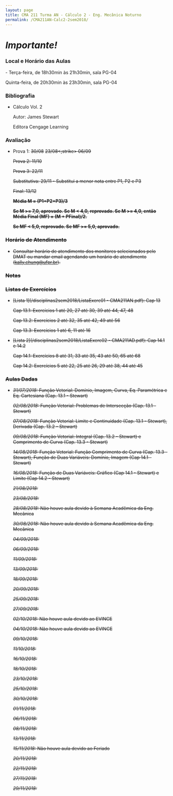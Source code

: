 ```yaml
---
layout: page
title: CMA 211 Turma AN - Cálculo 2 - Eng. Mecânica Noturno
permalink: /CMA211AN-Calc2-2sem2018/
---
```

<h1><b><i>Importante!</i></b></h1>

<h3>Local e Horário das Aulas</h3>
- Terça-feira, de 18h30min às 21h30min, sala PG-04

  Quinta-feira, de 20h30min às 23h30min, sala PG-04
  
<h3>Bibliografia</h3>

- Cálculo Vol. 2

  Autor: James Stewart

  Editora Cengage Learning



<h3>Avaliação</h3>

- Prova 1: <strike>30/08</strike> <strike>23/08<;strike> 06/09

  Prova 2: 11/10
  
  Prova 3: 22/11
  
  Substitutiva: 29/11 - Substitui a menor nota entre P1, P2 e P3
  
  Final: 13/12

  <b>Média M = (P1+P2+P3)/3</b>

  <b>Se M >= 7,0, aprovado. Se M < 4,0, reprovado. Se M >= 4,0, então Média Final (MF) = (M + PFinal)/2.</b>

  <b>Se MF < 5,0, reprovado. Se MF >= 5,0, aprovado.</b>
 

<h3>Horário de Atendimento</h3>

- Consultar horário de atendimento dos monitores selecionados pelo DMAT ou mandar email agendando um horário de atendimento (kally.chung@ufpr.br).

<h3>Notas</h3>

<h3>Listas de Exercícios</h3>

- [Lista 1](/disciplinas2sem2018/ListaExerc01 - CMA211AN.pdf): Cap 13

  Cap 13.1: Exercícios 1 até 20, 27 até 30, 39 até 44, 47, 48
  
  Cap 13.2: Exercícios 2 até 32, 35 até 42, 49 até 56
  
  Cap 13.3: Exercícios 1 até 6, 11 até 16
  
- [Lista 2](/disciplinas2sem2018/ListaExerc02 - CMA211AD.pdf): Cap 14.1 e 14.2

  Cap 14.1: Exercícios 8 até 31, 33 até 35, 43 até 50, 65 até 68
  
  Cap 14.2: Exercícios 5 até 22, 25 até 26, 29 até 38, 44 até 45
  
<h3>Aulas Dadas</h3>

- _31/07/2018:_ Função Vetorial: Domínio, Imagem, Curva, Eq. Paramétrica e Eq. Cartesiana (Cap. 13.1 - Stewart)

  _02/08/2018:_ Função Vetorial: Problemas de Intersecção (Cap. 13.1 - Stewart)

  _07/08/2018:_ Função Vetorial: Limite e Continuidade (Cap. 13.1 - Stewart), Derivada (Cap. 13.2 - Stewart)
  
  _09/08/2018:_ Função Vetorial: Integral (Cap. 13.2 - Stewart) e Comprimento de Curva (Cap. 13.3 - Stewart)
  
  _14/08/2018:_ Função Vetorial: Função Comprimento de Curva (Cap. 13.3 - Stewart), Função de Duas Variáveis: Domínio, Imagem (Cap 14.1 - Stewart)
  
  _16/08/2018:_ Função de Duas Variáveis: Gráfico (Cap 14.1 - Stewart) e Limite (Cap 14.2 - Stewart)
  
  _21/08/2018:_ 
  
  _23/08/2018:_ 
  
  _28/08/2018:_ Não houve aula devido à Semana Acadêmica da Eng. Mecânica
  
  _30/08/2018:_ Não houve aula devido à Semana Acadêmica da Eng. Mecânica
  
  _04/09/2018:_ 
  
  _06/09/2018:_  
  
  _11/09/2018:_ 
  
  _13/09/2018:_  
  
  _18/09/2018:_  
  
  _20/09/2018:_  
  
  _25/09/2018:_  
  
  _27/09/2018:_  
  
  _02/10/2018:_ Não houve aula devido ao EVINCE 
  
  _04/10/2018:_ Não houve aula devido ao EVINCE
  
  _09/10/2018:_  
  
  _11/10/2018:_  
  
  _16/10/2018:_  
  
  _18/10/2018:_ 
  
  _23/10/2018:_  
  
  _25/10/2018:_  
  
  _30/10/2018:_  
  
  _01/11/2018:_ 
  
  _06/11/2018:_  
  
  _08/11/2018:_  
  
  _13/11/2018:_  
  
  _15/11/2018:_ Não houve aula devido ao Feriado  
  
  _20/11/2018:_  
  
  _22/11/2018:_  
  
  _27/11/2018:_  
  
  _29/11/2018:_  
